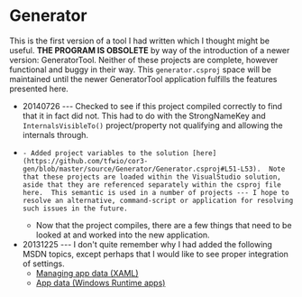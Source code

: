 # Generator

This is the first version of a tool I had written which I thought might be useful. **THE PROGRAM IS OBSOLETE** by way of the introduction of a newer version: GeneratorTool.  Neither of these projects are complete, however functional and buggy in their way.  This `generator.csproj` space will be maintained until the newer GeneratorTool application fulfills the features presented here.

- 20140726 --- Checked to see if this project compiled correctly to find that it in fact did not.  This had to do with the StrongNameKey and `InternalsVisibleTo()` project/property not qualifying and allowing the internals through.
-     - Added project variables to the solution [here](https://github.com/tfwio/cor3-gen/blob/master/source/Generator/Generator.csproj#L51-L53).  Note that these projects are loaded within the VisualStudio solution, aside that they are referenced separately within the csproj file here.  This semantic is used in a number of projects --- I hope to resolve an alternative, command-script or application for resolving such issues in the future.
    - Now that the project compiles, there are a few things that need to be looked at and worked into the new application.
- 20131225 --- I don't quite remember why I had added the following MSDN topics, except perhaps that I would like to see proper integration of settings.
    - [Managing app data (XAML)](http://msdn.microsoft.com/en-us/library/windows/apps/hh465099.aspx)
    - [App data (Windows Runtime apps)](http://msdn.microsoft.com/en-us/library/windows/apps/jj553522.aspx)
